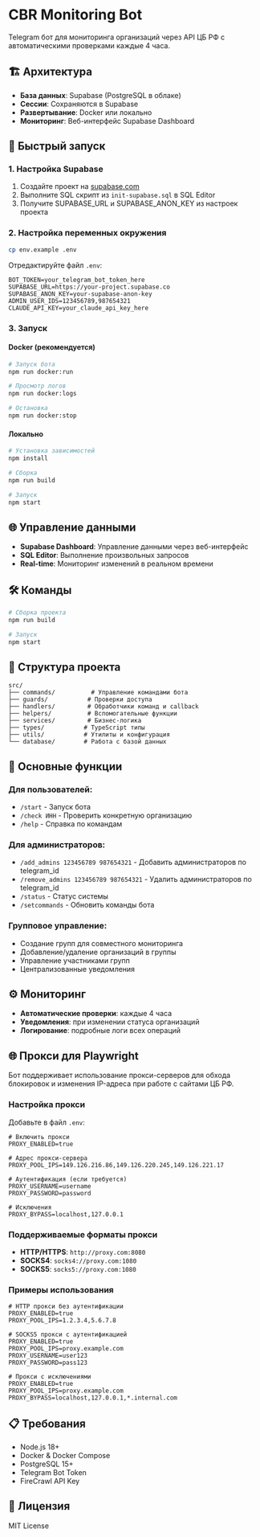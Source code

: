 # CBR Monitoring Bot

Telegram бот для мониторинга организаций через API ЦБ РФ с автоматическими проверками каждые 4 часа.

## 🏗️ Архитектура

- **База данных**: Supabase (PostgreSQL в облаке)
- **Сессии**: Сохраняются в Supabase
- **Развертывание**: Docker или локально
- **Мониторинг**: Веб-интерфейс Supabase Dashboard

## 🚀 Быстрый запуск

### 1. Настройка Supabase

1. Создайте проект на [supabase.com](https://supabase.com)
2. Выполните SQL скрипт из `init-supabase.sql` в SQL Editor
3. Получите SUPABASE_URL и SUPABASE_ANON_KEY из настроек проекта

### 2. Настройка переменных окружения
```bash
cp env.example .env
```

Отредактируйте файл `.env`:
```env
BOT_TOKEN=your_telegram_bot_token_here
SUPABASE_URL=https://your-project.supabase.co
SUPABASE_ANON_KEY=your-supabase-anon-key
ADMIN_USER_IDS=123456789,987654321
CLAUDE_API_KEY=your_claude_api_key_here
```

### 3. Запуск

#### Docker (рекомендуется)
```bash
# Запуск бота
npm run docker:run

# Просмотр логов
npm run docker:logs

# Остановка
npm run docker:stop
```

#### Локально
```bash
# Установка зависимостей
npm install

# Сборка
npm run build

# Запуск
npm start
```

## 🌐 Управление данными

- **Supabase Dashboard**: Управление данными через веб-интерфейс
- **SQL Editor**: Выполнение произвольных запросов
- **Real-time**: Мониторинг изменений в реальном времени

## 🛠 Команды

```bash
# Сборка проекта
npm run build

# Запуск
npm start
```

## 📁 Структура проекта

```
src/
├── commands/          # Управление командами бота
├── guards/           # Проверки доступа
├── handlers/         # Обработчики команд и callback
├── helpers/          # Вспомогательные функции
├── services/         # Бизнес-логика
├── types/           # TypeScript типы
├── utils/           # Утилиты и конфигурация
└── database/        # Работа с базой данных
```

## 🔧 Основные функции

### Для пользователей:
- `/start` - Запуск бота
- `/check ИНН` - Проверить конкретную организацию
- `/help` - Справка по командам

### Для администраторов:
- `/add_admins 123456789 987654321` - Добавить администраторов по telegram_id
- `/remove_admins 123456789 987654321` - Удалить администраторов по telegram_id
- `/status` - Статус системы
- `/setcommands` - Обновить команды бота

### Групповое управление:
- Создание групп для совместного мониторинга
- Добавление/удаление организаций в группы
- Управление участниками групп
- Централизованные уведомления

## ⚙️ Мониторинг

- **Автоматические проверки**: каждые 4 часа
- **Уведомления**: при изменении статуса организаций
- **Логирование**: подробные логи всех операций

## 🌐 Прокси для Playwright

Бот поддерживает использование прокси-серверов для обхода блокировок и изменения IP-адреса при работе с сайтами ЦБ РФ.

### Настройка прокси

Добавьте в файл `.env`:

```env
# Включить прокси
PROXY_ENABLED=true

# Адрес прокси-сервера
PROXY_POOL_IPS=149.126.216.86,149.126.220.245,149.126.221.17

# Аутентификация (если требуется)
PROXY_USERNAME=username
PROXY_PASSWORD=password

# Исключения
PROXY_BYPASS=localhost,127.0.0.1
```

### Поддерживаемые форматы прокси

- **HTTP/HTTPS**: `http://proxy.com:8080`
- **SOCKS4**: `socks4://proxy.com:1080`
- **SOCKS5**: `socks5://proxy.com:1080`

### Примеры использования

```env
# HTTP прокси без аутентификации
PROXY_ENABLED=true
PROXY_POOL_IPS=1.2.3.4,5.6.7.8

# SOCKS5 прокси с аутентификацией
PROXY_ENABLED=true
PROXY_POOL_IPS=proxy.example.com
PROXY_USERNAME=user123
PROXY_PASSWORD=pass123

# Прокси с исключениями
PROXY_ENABLED=true
PROXY_POOL_IPS=proxy.example.com
PROXY_BYPASS=localhost,127.0.0.1,*.internal.com
```

## 📋 Требования

- Node.js 18+
- Docker & Docker Compose
- PostgreSQL 15+
- Telegram Bot Token
- FireCrawl API Key

## 📄 Лицензия

MIT License
